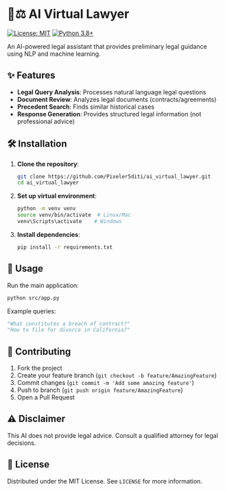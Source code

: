
# 🧠⚖️ AI Virtual Lawyer

[![License: MIT](https://img.shields.io/badge/License-MIT-yellow.svg)](https://opensource.org/licenses/MIT)
[![Python 3.8+](https://img.shields.io/badge/Python-3.8+-blue.svg)](https://www.python.org/)

An AI-powered legal assistant that provides preliminary legal guidance using NLP and machine learning.

## ✨ Features

- **Legal Query Analysis**: Processes natural language legal questions
- **Document Review**: Analyzes legal documents (contracts/agreements)
- **Precedent Search**: Finds similar historical cases
- **Response Generation**: Provides structured legal information (not professional advice)

## 🛠️ Installation

1. **Clone the repository**:
   ```bash
   git clone https://github.com/Pixeler5diti/ai_virtual_lawyer.git
   cd ai_virtual_lawyer
   ```

2. **Set up virtual environment**:
   ```bash
   python -m venv venv
   source venv/bin/activate  # Linux/Mac
   venv\Scripts\activate    # Windows
   ```

3. **Install dependencies**:
   ```bash
   pip install -r requirements.txt
   ```

## 🚀 Usage

Run the main application:
```bash
python src/app.py
```

Example queries:
```python
"What constitutes a breach of contract?"
"How to file for divorce in California?"
```


## 🤝 Contributing
1. Fork the project
2. Create your feature branch (`git checkout -b feature/AmazingFeature`)
3. Commit changes (`git commit -m 'Add some amazing feature'`)
4. Push to branch (`git push origin feature/AmazingFeature`)
5. Open a Pull Request

## ⚠️ Disclaimer
This AI does not provide legal advice. Consult a qualified attorney for legal decisions.

## 📜 License
Distributed under the MIT License. See `LICENSE` for more information.
```


